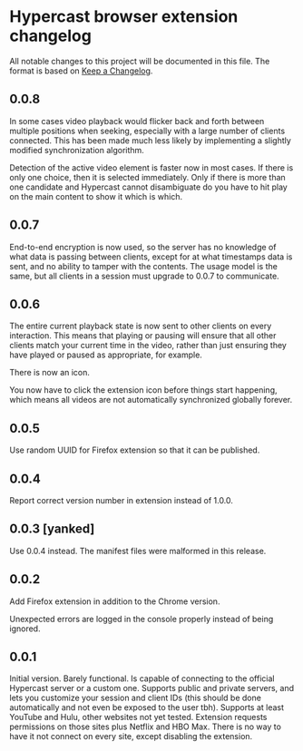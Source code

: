 # Hypercast browser extension changelog

All notable changes to this project will be documented in this file.
The format is based on [Keep a Changelog].

[keep a changelog]: https://keepachangelog.com/en/1.0.0/

## 0.0.8

In some cases video playback would flicker back and forth between
multiple positions when seeking, especially with a large number of
clients connected. This has been made much less likely by implementing
a slightly modified synchronization algorithm.

Detection of the active video element is faster now in most cases. If
there is only one choice, then it is selected immediately. Only if
there is more than one candidate and Hypercast cannot disambiguate do
you have to hit play on the main content to show it which is which.

## 0.0.7

End-to-end encryption is now used, so the server has no knowledge of
what data is passing between clients, except for at what timestamps
data is sent, and no ability to tamper with the contents. The usage
model is the same, but all clients in a session must upgrade to 0.0.7
to communicate.

## 0.0.6

The entire current playback state is now sent to other clients on
every interaction. This means that playing or pausing will ensure that
all other clients match your current time in the video, rather than
just ensuring they have played or paused as appropriate, for example.

There is now an icon.

You now have to click the extension icon before things start
happening, which means all videos are not automatically synchronized
globally forever.

## 0.0.5

Use random UUID for Firefox extension so that it can be published.

## 0.0.4

Report correct version number in extension instead of 1.0.0.

## 0.0.3 [yanked]

Use 0.0.4 instead. The manifest files were malformed in this release.

## 0.0.2

Add Firefox extension in addition to the Chrome version.

Unexpected errors are logged in the console properly instead of being
ignored.

## 0.0.1

Initial version. Barely functional. Is capable of connecting to the
official Hypercast server or a custom one. Supports public and private
servers, and lets you customize your session and client IDs (this
should be done automatically and not even be exposed to the user tbh).
Supports at least YouTube and Hulu, other websites not yet tested.
Extension requests permissions on those sites plus Netflix and HBO
Max. There is no way to have it not connect on every site, except
disabling the extension.
